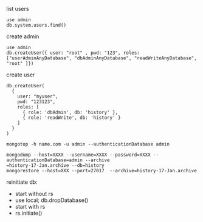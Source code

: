list users
```
use admin
db.system.users.find()
```

create admin
```
use admin
db.createUser({ user: "root" , pwd: "123", roles: ["userAdminAnyDatabase", "dbAdminAnyDatabase", "readWriteAnyDatabase", "root" ]})
```

create user
```
db.createUser(
  {
    user: "myuser",
    pwd: "123123",
    roles: [
      { role: 'dbAdmin', db: 'history' },
      { role: 'readWrite', db: 'history' }
    ]
  }
)
```

```
mongotop -h name.com -u admin --authenticationDatabase admin

mongodump --host=XXXX --username=XXXX --password=XXXX --authenticationDatabase=admin --archive
=history-17-Jan.archive --db=history
mongorestore --host=XXX --port=27017  --archive=history-17-Jan.archive
```

reinitiate db:
- start without rs
- use local; db.dropDatabase()
- start with rs
- rs.initiate()
